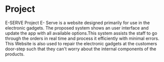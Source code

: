 # Project
E-SERVE Project E- Serve is a website designed primarily for use in the electronic gadgets. The proposed system shows an user interface and update the app with all available options.This system assists the staff to go through the orders in real time and process it efficiently with minimal errors. This Website is also used to repair the electronic gadgets at the customers door-step such that they can't worry about the internal components of the products.
